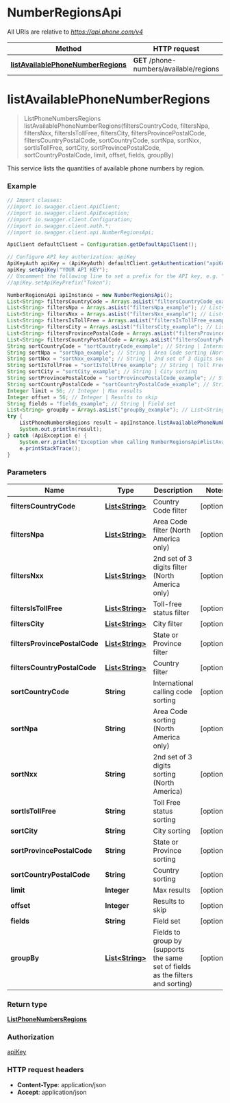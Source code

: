 # NumberRegionsApi

All URIs are relative to *https://api.phone.com/v4*

Method | HTTP request | Description
------------- | ------------- | -------------
[**listAvailablePhoneNumberRegions**](NumberRegionsApi.md#listAvailablePhoneNumberRegions) | **GET** /phone-numbers/available/regions | 


<a name="listAvailablePhoneNumberRegions"></a>
# **listAvailablePhoneNumberRegions**
> ListPhoneNumbersRegions listAvailablePhoneNumberRegions(filtersCountryCode, filtersNpa, filtersNxx, filtersIsTollFree, filtersCity, filtersProvincePostalCode, filtersCountryPostalCode, sortCountryCode, sortNpa, sortNxx, sortIsTollFree, sortCity, sortProvincePostalCode, sortCountryPostalCode, limit, offset, fields, groupBy)



This service lists the quantities of available phone numbers by region.

### Example
```java
// Import classes:
//import io.swagger.client.ApiClient;
//import io.swagger.client.ApiException;
//import io.swagger.client.Configuration;
//import io.swagger.client.auth.*;
//import io.swagger.client.api.NumberRegionsApi;

ApiClient defaultClient = Configuration.getDefaultApiClient();

// Configure API key authorization: apiKey
ApiKeyAuth apiKey = (ApiKeyAuth) defaultClient.getAuthentication("apiKey");
apiKey.setApiKey("YOUR API KEY");
// Uncomment the following line to set a prefix for the API key, e.g. "Token" (defaults to null)
//apiKey.setApiKeyPrefix("Token");

NumberRegionsApi apiInstance = new NumberRegionsApi();
List<String> filtersCountryCode = Arrays.asList("filtersCountryCode_example"); // List<String> | Country Code filter
List<String> filtersNpa = Arrays.asList("filtersNpa_example"); // List<String> | Area Code filter (North America only)
List<String> filtersNxx = Arrays.asList("filtersNxx_example"); // List<String> | 2nd set of 3 digits filter (North America only)
List<String> filtersIsTollFree = Arrays.asList("filtersIsTollFree_example"); // List<String> | Toll-free status filter
List<String> filtersCity = Arrays.asList("filtersCity_example"); // List<String> | City filter
List<String> filtersProvincePostalCode = Arrays.asList("filtersProvincePostalCode_example"); // List<String> | State or Province filter
List<String> filtersCountryPostalCode = Arrays.asList("filtersCountryPostalCode_example"); // List<String> | Country filter
String sortCountryCode = "sortCountryCode_example"; // String | International calling code sorting
String sortNpa = "sortNpa_example"; // String | Area Code sorting (North America only)
String sortNxx = "sortNxx_example"; // String | 2nd set of 3 digits sorting (North America)
String sortIsTollFree = "sortIsTollFree_example"; // String | Toll Free status sorting
String sortCity = "sortCity_example"; // String | City sorting
String sortProvincePostalCode = "sortProvincePostalCode_example"; // String | State or Province sorting
String sortCountryPostalCode = "sortCountryPostalCode_example"; // String | Country sorting
Integer limit = 56; // Integer | Max results
Integer offset = 56; // Integer | Results to skip
String fields = "fields_example"; // String | Field set
List<String> groupBy = Arrays.asList("groupBy_example"); // List<String> | Fields to group by (supports the same set of fields as the filters and sorting)
try {
    ListPhoneNumbersRegions result = apiInstance.listAvailablePhoneNumberRegions(filtersCountryCode, filtersNpa, filtersNxx, filtersIsTollFree, filtersCity, filtersProvincePostalCode, filtersCountryPostalCode, sortCountryCode, sortNpa, sortNxx, sortIsTollFree, sortCity, sortProvincePostalCode, sortCountryPostalCode, limit, offset, fields, groupBy);
    System.out.println(result);
} catch (ApiException e) {
    System.err.println("Exception when calling NumberRegionsApi#listAvailablePhoneNumberRegions");
    e.printStackTrace();
}
```

### Parameters

Name | Type | Description  | Notes
------------- | ------------- | ------------- | -------------
 **filtersCountryCode** | [**List&lt;String&gt;**](String.md)| Country Code filter | [optional]
 **filtersNpa** | [**List&lt;String&gt;**](String.md)| Area Code filter (North America only) | [optional]
 **filtersNxx** | [**List&lt;String&gt;**](String.md)| 2nd set of 3 digits filter (North America only) | [optional]
 **filtersIsTollFree** | [**List&lt;String&gt;**](String.md)| Toll-free status filter | [optional]
 **filtersCity** | [**List&lt;String&gt;**](String.md)| City filter | [optional]
 **filtersProvincePostalCode** | [**List&lt;String&gt;**](String.md)| State or Province filter | [optional]
 **filtersCountryPostalCode** | [**List&lt;String&gt;**](String.md)| Country filter | [optional]
 **sortCountryCode** | **String**| International calling code sorting | [optional]
 **sortNpa** | **String**| Area Code sorting (North America only) | [optional]
 **sortNxx** | **String**| 2nd set of 3 digits sorting (North America) | [optional]
 **sortIsTollFree** | **String**| Toll Free status sorting | [optional]
 **sortCity** | **String**| City sorting | [optional]
 **sortProvincePostalCode** | **String**| State or Province sorting | [optional]
 **sortCountryPostalCode** | **String**| Country sorting | [optional]
 **limit** | **Integer**| Max results | [optional]
 **offset** | **Integer**| Results to skip | [optional]
 **fields** | **String**| Field set | [optional]
 **groupBy** | [**List&lt;String&gt;**](String.md)| Fields to group by (supports the same set of fields as the filters and sorting) | [optional]

### Return type

[**ListPhoneNumbersRegions**](ListPhoneNumbersRegions.md)

### Authorization

[apiKey](../README.md#apiKey)

### HTTP request headers

 - **Content-Type**: application/json
 - **Accept**: application/json

